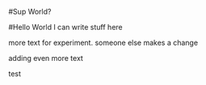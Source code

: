 #Sup World?

#Hello World
I can write stuff here

more text for experiment. someone else makes a change


adding even more text

test